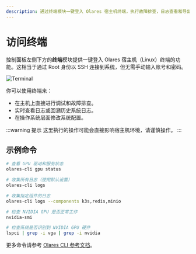 ```yaml
---
description: 通过终端模块一键登入 Olares 宿主机终端，执行故障排查，日志查看和导出，以及修改系统配置等任务。
---
```

# 访问终端

控制面板左侧下方的**终端**模块提供一键登入 Olares 宿主机（Linux）终端的功能。这相当于通过 Root 身份以 SSH 连接到系统，但无需手动输入账号和密码。

![Terminal](/images/zh/manual/olares/controlhub-terminal.png#bordered)

你可以使用终端来：
- 在主机上直接进行调试和故障排查。
- 实时查看日志或回溯历史系统日志。
- 在操作系统层面修改系统配置。

:::warning 提示
这里执行的操作可能会直接影响宿主机环境，请谨慎操作。
:::

## 示例命令

```bash
# 查看 GPU 驱动和服务状态
olares-cli gpu status

# 收集所有日志（使用默认设置）
olares-cli logs

# 收集指定组件的日志
olares-cli logs --components k3s,redis,minio

# 检查 NVIDIA GPU 是否正常工作
nvidia-smi

# 检查系统是否识别到 NVIDIA GPU 硬件
lspci | grep -i vga | grep -i nvidia
```

更多命令请参考 [Olares CLI 参考文档](../../../developer/install/cli/olares-cli.md)。
